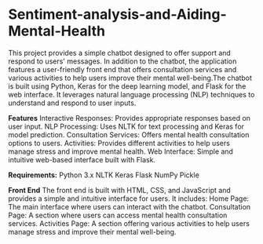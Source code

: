 # Sentiment-analysis-and-Aiding-Mental-Health
This project provides a simple chatbot designed to offer support and respond to users' messages. In addition to the chatbot, the application features a user-friendly front end that offers consultation services and various activities to help users improve their mental well-being.The chatbot is built using Python, Keras for the deep learning model, and Flask for the web interface. It leverages natural language processing (NLP) techniques to understand and respond to user inputs.

**Features**
Interactive Responses: Provides appropriate responses based on user input.
NLP Processing: Uses NLTK for text processing and Keras for model prediction.
Consultation Services: Offers mental health consultation options to users.
Activities: Provides different activities to help users manage stress and improve mental health.
Web Interface: Simple and intuitive web-based interface built with Flask.

**Requirements:**
Python 3.x
NLTK
Keras
Flask
NumPy
Pickle

**Front End**
The front end is built with HTML, CSS, and JavaScript and provides a simple and intuitive interface for users. It includes:
Home Page: The main interface where users can interact with the chatbot.
Consultation Page: A section where users can access mental health consultation services.
Activities Page: A section offering various activities to help users manage stress and improve their mental well-being.
